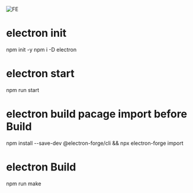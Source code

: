 ![FE](https://user-images.githubusercontent.com/65659478/167803888-f7bbd4da-c4bf-4c1e-800d-6ec31fda1f97.png)


# electron init
npm init -y npm i -D electron


# electron start
npm run start

# electron build pacage import before Build 
npm install --save-dev @electron-forge/cli && npx electron-forge import

# electron Build
npm run make
